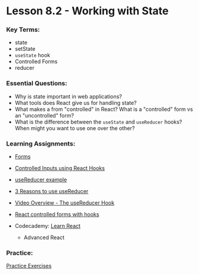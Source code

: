 # Lesson 8.2 - Working with State

### Key Terms:

+ state
+ setState
+ `useState` hook
+ Controlled Forms
+ reducer

### Essential Questions:
+ Why is state important in web applications?
+ What tools does React give us for handling state?
+ What makes a from "controlled" in React? What is a "controlled" form vs an "uncontrolled" form?
+ What is the difference between the `useState` and `useReducer` hooks? When might you want to use one over the other?

### Learning Assignments:
+ [Forms](https://reactjs.org/docs/forms.html)
+ [Controlled Inputs using React Hooks](https://dmitripavlutin.com/controlled-inputs-using-react-hooks/)
+ [useReducer example](https://reactjs.org/docs/hooks-reference.html#usereducer)
+ [3 Reasons to use useReducer](https://dev.to/spukas/3-reasons-to-usereducer-over-usestate-43ad)
+ [Video Overview - The useReducer Hook](https://www.youtube.com/watch?v=sYDFCuZHrqw&list=FLnQng1ZBlOdZm943xu6OyAw&index=32)
+ [React controlled forms with hooks](https://javascript.plainenglish.io/react-controlled-forms-with-hooks-538762aab935)

+ Codecademy: [Learn React](https://www.codecademy.com/learn/react-101)
  + Advanced React

### Practice:

[Practice Exercises](./practice/exercises.md)
